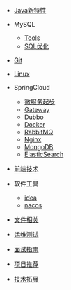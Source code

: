 * [Java新特性](src/java/docs.md)

* MySQL

  * [Tools](/src/mysql/tools.md)
  * [SQL优化](/src/mysql/SQL优化.md)

* [Git](src/git/docs.md)

* [Linux](src/linux/docs.md)

* SpringCloud

  * [微服务起步](/src/springcloud/docs.md)
  * [Gateway](/src/gateway/docs.md)
  * [Dubbo](/src/dubbo/docs.md)
  * [Docker](/src/docker/docs.md)
  * [RabbitMQ](/src/rabbitmq/docs.md)
  * [Nginx](/src/nginx/docs.md)
  * [MongoDB](/src/mongodb/docs.md)
  * [ElasticSearch](/src/elasticSearch/docs.md)

* [前端技术](src/front/docs.md)

* 软件工具

  * [idea](src/software/idea/docs.md)
  * [nacos](src/software/nacos/docs.md)
  
* [文件相关](src/file/docs.md)

* [运维测试](src/prod/docs.md)

* [面试指南](src/interview/docs.md)

* [项目推荐](src/recommend/docs.md)

* [技术拓展](src/extend/docs.md)





